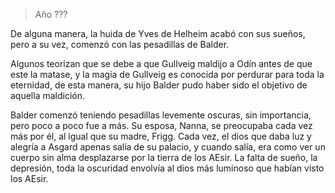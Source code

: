 > Año ???

De alguna manera, la huida de Yves de Helheim acabó con sus sueños, pero a su vez, comenzó con las pesadillas de Balder.

Algunos teorizan que se debe a que Gullveig maldijo a Odín antes de que este la matase, y la magia de Gullveig es conocida por perdurar para toda la eternidad, de esta manera, su hijo Balder pudo haber sido el objetivo de aquella maldición.

Balder comenzó teniendo pesadillas levemente oscuras, sin importancia, pero poco a poco fue a más. Su esposa, Nanna, se preocupaba cada vez más por él, al igual que su madre, Frigg. Cada vez, el dios que daba luz y alegría a Asgard apenas salía de su palacio, y cuando salía, era como ver un cuerpo sin alma desplazarse por la tierra de los AEsir. La falta de sueño, la depresión, toda la oscuridad envolvía al dios más luminoso que habían visto los AEsir.